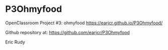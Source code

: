 # P3Ohmyfood
 OpenClassroom Project #3: ohmyfood
https://earjcr.github.io/P3Ohmyfood/

Github repository at:
https://github.com/earjcr/P3Ohmyfood

Eric Rudy
